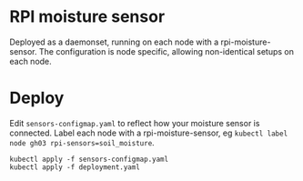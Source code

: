 # RPI moisture sensor

Deployed as a daemonset, running on each node with a rpi-moisture-sensor.
The configuration is node specific, allowing non-identical setups on each node.

# Deploy

Edit `sensors-configmap.yaml` to reflect how your moisture sensor is connected.
Label each node with a rpi-moisture-sensor, eg `kubectl label node gh03 rpi-sensors=soil_moisture`.

```
kubectl apply -f sensors-configmap.yaml
kubectl apply -f deployment.yaml
```
